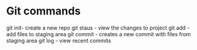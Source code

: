 # Git commands

git init- create a new repo
git staus - view the changes to project
git add - add files to staging area
git commit -  creates a new commit with files from staging area
git log - view recent commits